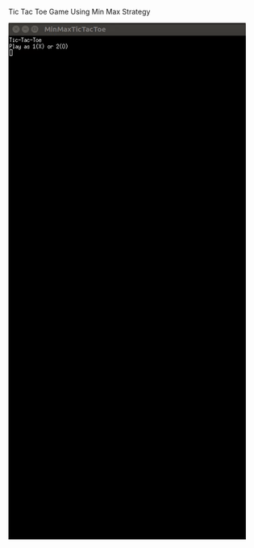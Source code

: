 Tic Tac Toe Game Using Min Max Strategy

![Alt Text](https://github.com/rohitnagvenkar/MachineLearning/raw/master/MinMaxGame/MinMaxTTT.gif)
